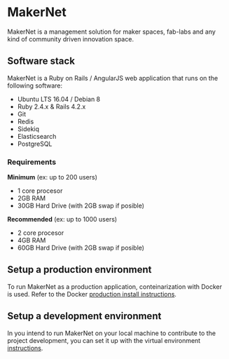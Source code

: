 # MakerNet

MakerNet is a management solution for maker spaces, fab-labs and any kind of
community driven innovation space.

## Software stack

MakerNet is a Ruby on Rails / AngularJS web application that runs on the following software:

- Ubuntu LTS 16.04 / Debian 8
- Ruby 2.4.x & Rails 4.2.x
- Git
- Redis
- Sidekiq
- Elasticsearch
- PostgreSQL

### Requirements

**Minimum** (ex: up to 200 users)
- 1 core procesor
- 2GB RAM
- 30GB Hard Drive (with 2GB swap if posible)

**Recommended** (ex: up to 1000 users)
- 2 core procesor
- 4GB RAM
- 60GB Hard Drive (with 2GB swap if posible)

## Setup a production environment

To run MakerNet as a production application, conteinarization with Docker is used. Refer to the
Docker [production install instructions](doc/docker_production.md).

## Setup a development environment

In you intend to run MakerNet on your local machine to contribute to the project development, you
can set it up with the virtual environment
[instructions](doc/virtual_dev_env.md).
